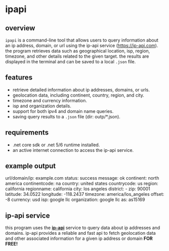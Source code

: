 # ipapi

## overview

`ipapi` is a command-line tool that allows users to query information about an ip address, domain, or url using the ip-api service (https://ip-api.com). the program retrieves data such as geographical location, isp, region, timezone, and other details related to the given target. the results are displayed in the terminal and can be saved to a local `.json` file.

## features

- retrieve detailed information about ip addresses, domains, or urls.
- geolocation data, including continent, country, region, and city.
- timezone and currency information.
- isp and organization details.
- support for both ipv4 and domain name queries.
- saving query results to a `.json` file (dir: outp/*.json).
  
## requirements

- .net core sdk or .net 5/6 runtime installed.
- an active internet connection to access the ip-api service.

## example output

url/domain/ip: example.com status: success message: ok continent: north america continentcode: na country: united states countrycode: us region: california regionname: california city: los angeles district: - zip: 90001 latitude: 34.0522 longitude: -118.2437 timezone: america/los_angeles offset: -8 currency: usd isp: google llc organization: google llc as: as15169

## ip-api service

this program uses the **[ip-api](https://ip-api.com)** service to query data about ip addresses and domains. ip-api provides a reliable and fast api to fetch geolocation data and other associated information for a given ip address or domain **FOR FREE!**
